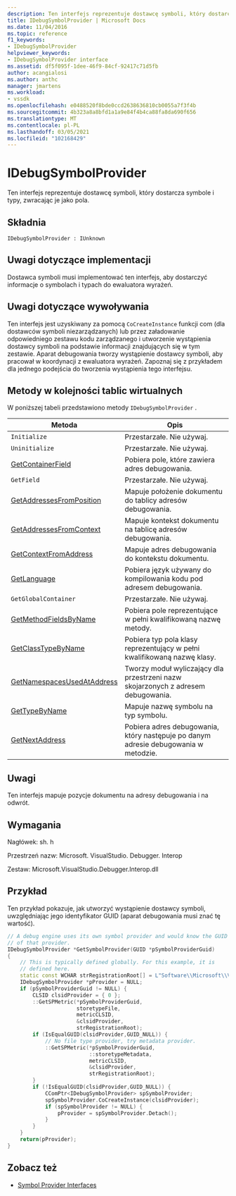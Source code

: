 ```yaml
---
description: Ten interfejs reprezentuje dostawcę symboli, który dostarcza symbole i typy, zwracając je jako pola.
title: IDebugSymbolProvider | Microsoft Docs
ms.date: 11/04/2016
ms.topic: reference
f1_keywords:
- IDebugSymbolProvider
helpviewer_keywords:
- IDebugSymbolProvider interface
ms.assetid: df5f095f-1dee-46f9-84cf-92417c71d5fb
author: acangialosi
ms.author: anthc
manager: jmartens
ms.workload:
- vssdk
ms.openlocfilehash: e0488520f8bde0ccd2638636810cb0055a7f3f4b
ms.sourcegitcommit: 4b323a8a8bfd1a1a9e84f4b4ca88fa8da690f656
ms.translationtype: MT
ms.contentlocale: pl-PL
ms.lasthandoff: 03/05/2021
ms.locfileid: "102168429"
---
```

# <a name="idebugsymbolprovider"></a>IDebugSymbolProvider
Ten interfejs reprezentuje dostawcę symboli, który dostarcza symbole i typy, zwracając je jako pola.

## <a name="syntax"></a>Składnia

```
IDebugSymbolProvider : IUnknown
```

## <a name="notes-for-implementers"></a>Uwagi dotyczące implementacji
Dostawca symboli musi implementować ten interfejs, aby dostarczyć informacje o symbolach i typach do ewaluatora wyrażeń.

## <a name="notes-for-callers"></a>Uwagi dotyczące wywoływania
Ten interfejs jest uzyskiwany za pomocą `CoCreateInstance` funkcji com (dla dostawców symboli niezarządzanych) lub przez załadowanie odpowiedniego zestawu kodu zarządzanego i utworzenie wystąpienia dostawcy symboli na podstawie informacji znajdujących się w tym zestawie. Aparat debugowania tworzy wystąpienie dostawcy symboli, aby pracował w koordynacji z ewaluatora wyrażeń. Zapoznaj się z przykładem dla jednego podejścia do tworzenia wystąpienia tego interfejsu.

## <a name="methods-in-vtable-order"></a>Metody w kolejności tablic wirtualnych
W poniższej tabeli przedstawiono metody `IDebugSymbolProvider` .

|Metoda|Opis|
|------------|-----------------|
|`Initialize`|Przestarzałe. Nie używaj.|
|`Uninitialize`|Przestarzałe. Nie używaj.|
|[GetContainerField](../../../extensibility/debugger/reference/idebugsymbolprovider-getcontainerfield.md)|Pobiera pole, które zawiera adres debugowania.|
|`GetField`|Przestarzałe. Nie używaj.|
|[GetAddressesFromPosition](../../../extensibility/debugger/reference/idebugsymbolprovider-getaddressesfromposition.md)|Mapuje położenie dokumentu do tablicy adresów debugowania.|
|[GetAddressesFromContext](../../../extensibility/debugger/reference/idebugsymbolprovider-getaddressesfromcontext.md)|Mapuje kontekst dokumentu na tablicę adresów debugowania.|
|[GetContextFromAddress](../../../extensibility/debugger/reference/idebugsymbolprovider-getcontextfromaddress.md)|Mapuje adres debugowania do kontekstu dokumentu.|
|[GetLanguage](../../../extensibility/debugger/reference/idebugsymbolprovider-getlanguage.md)|Pobiera język używany do kompilowania kodu pod adresem debugowania.|
|`GetGlobalContainer`|Przestarzałe. Nie używaj.|
|[GetMethodFieldsByName](../../../extensibility/debugger/reference/idebugsymbolprovider-getmethodfieldsbyname.md)|Pobiera pole reprezentujące w pełni kwalifikowaną nazwę metody.|
|[GetClassTypeByName](../../../extensibility/debugger/reference/idebugsymbolprovider-getclasstypebyname.md)|Pobiera typ pola klasy reprezentujący w pełni kwalifikowaną nazwę klasy.|
|[GetNamespacesUsedAtAddress](../../../extensibility/debugger/reference/idebugsymbolprovider-getnamespacesusedataddress.md)|Tworzy moduł wyliczający dla przestrzeni nazw skojarzonych z adresem debugowania.|
|[GetTypeByName](../../../extensibility/debugger/reference/idebugsymbolprovider-gettypebyname.md)|Mapuje nazwę symbolu na typ symbolu.|
|[GetNextAddress](../../../extensibility/debugger/reference/idebugsymbolprovider-getnextaddress.md)|Pobiera adres debugowania, który następuje po danym adresie debugowania w metodzie.|

## <a name="remarks"></a>Uwagi
Ten interfejs mapuje pozycje dokumentu na adresy debugowania i na odwrót.

## <a name="requirements"></a>Wymagania
Nagłówek: sh. h

Przestrzeń nazw: Microsoft. VisualStudio. Debugger. Interop

Zestaw: Microsoft.VisualStudio.Debugger.Interop.dll

## <a name="example"></a>Przykład
Ten przykład pokazuje, jak utworzyć wystąpienie dostawcy symboli, uwzględniając jego identyfikator GUID (aparat debugowania musi znać tę wartość).

```cpp
// A debug engine uses its own symbol provider and would know the GUID
// of that provider.
IDebugSymbolProvider *GetSymbolProvider(GUID *pSymbolProviderGuid)
{
    // This is typically defined globally. For this example, it is
    // defined here.
    static const WCHAR strRegistrationRoot[] = L"Software\\Microsoft\\VisualStudio\\8.0Exp";
    IDebugSymbolProvider *pProvider = NULL;
    if (pSymbolProviderGuid != NULL) {
        CLSID clsidProvider = { 0 };
        ::GetSPMetric(*pSymbolProviderGuid,
                      storetypeFile,
                      metricCLSID,
                      &clsidProvider,
                      strRegistrationRoot);
        if (IsEqualGUID(clsidProvider,GUID_NULL)) {
            // No file type provider, try metadata provider.
            ::GetSPMetric(*pSymbolProviderGuid,
                          ::storetypeMetadata,
                          metricCLSID,
                          &clsidProvider,
                          strRegistrationRoot);
        }
        if (!IsEqualGUID(clsidProvider,GUID_NULL)) {
            CComPtr<IDebugSymbolProvider> spSymbolProvider;
            spSymbolProvider.CoCreateInstance(clsidProvider);
            if (spSymbolProvider != NULL) {
                pProvider = spSymbolProvider.Detach();
            }
        }
    }
    return(pProvider);
}
```

## <a name="see-also"></a>Zobacz też
- [Symbol Provider Interfaces](../../../extensibility/debugger/reference/symbol-provider-interfaces.md)
